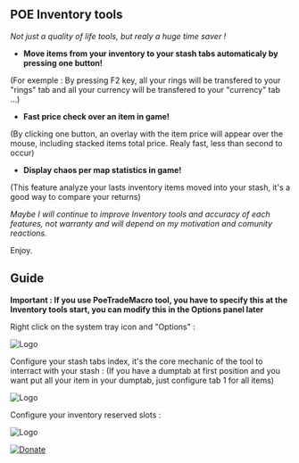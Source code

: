 ## POE Inventory tools 

_Not just a quality of life tools, but realy a huge time saver !_

- **Move items from your inventory to your stash tabs automaticaly by pressing one button!**

(For exemple : By pressing F2 key, all your rings will be transfered to your "rings" tab and all your currency will be transfered to your "currency" tab ...) 

- **Fast price check over an item in game!**

(By clicking one button, an overlay with the item price will appear over the mouse, including stacked items total price. Realy fast, less than second to occur)

- **Display chaos per map statistics in game!**

(This feature analyze your lasts inventory items moved into your stash, it's a good way to compare your returns)

_Maybe I will continue to improve Inventory tools and accuracy of each features, not warranty and will depend on my motivation and comunity reactions._

Enjoy.


## Guide

**Important : If you use PoeTradeMacro tool, you have to specify this at the Inventory tools start, you can modify this in the Options panel later**

Right click on the system tray icon and "Options" :

![Logo](https://i.ibb.co/p0m3170/tuto-img-icon-options.png)

Configure your stash tabs index, it's the core mechanic of the tool to interract with your stash :
(If you have a dumptab at first position and you want put all your item in your dumptab, just configure tab 1 for all items)

![Logo](https://i.ibb.co/V3Vv1Xv/tuto-img-tabs-red.png)

Configure your inventory reserved slots :

![Logo](https://i.ibb.co/wBhvXKp/tuto-img-slots-red.png)



[![Donate](https://www.freepngimg.com/thumb/paypal_donate_button/3-2-paypal-donate-button-png-image-thumb.png)](https://www.paypal.com/cgi-bin/webscr?cmd=_donations&business=TXBGXD3XPFN96&currency_code=EUR&source=url)
